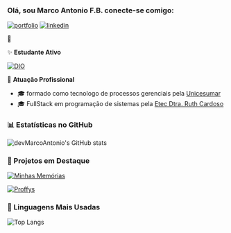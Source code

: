 ### Olá, sou Marco Antonio F.B. conecte-se comigo:
[![portfolio](https://img.shields.io/badge/my_gitHub-000?style=for-the-badge&logo=github&logoColor=white)](https://github.com/devMarcoAntonio)
[![linkedin](https://img.shields.io/badge/linkedin-0A66C2?style=for-the-badge&logo=linkedin&logoColor=white)](www.linkedin.com/in/marco-antonio-8b627a345)

👋

✨ **Estudante Ativo** 

 [![DIO](https://img.shields.io/badge/dio-0A66C2?style=for-the-badge&logo=linkedin&logoColor=white)](https://www.dio.me/users/marcoantoniobraz) 

🏢 **Atuação Profissional**

- 🎓 formado como tecnologo de processos gerenciais pela [Unicesumar](www.unicesumar.edu.br)
- 🎓 FullStack em programação de sistemas pela [Etec Dtra. Ruth Cardoso](https://www.cps.sp.gov.br/etecs/etec-dra-ruth-cardoso/)

### 📊 Estatísticas no GitHub

![devMarcoAntonio's GitHub stats](https://github-readme-stats.vercel.app/api?username=devMarcoAntonio&show_icons=true&theme=dracula)

### 📌 Projetos em Destaque

[![Minhas Memórias](https://github-readme-stats.vercel.app/api/pin/?username=devMarcoAntonio&repo=minhas_memorias)](https://github.com/devMarcoAntonio/minhas_memorias](https://github.com/devMarcoAntonio/minhas_memorias))

[![Proffys](https://github-readme-stats.vercel.app/api/pin/?username=devMarcoAntonio&repo=Proffys)](https://github.com/devMarcoAntonio/Proffys)
### 🚀 Linguagens Mais Usadas

![Top Langs](https://github-readme-stats.vercel.app/api/top-langs/?username=devMarcoAntonio&layout=compact)
